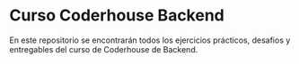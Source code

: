 # Curso Coderhouse Backend

En este repositorio se encontrarán todos los ejercicios prácticos, desafios y entregables del curso de Coderhouse de Backend. 

